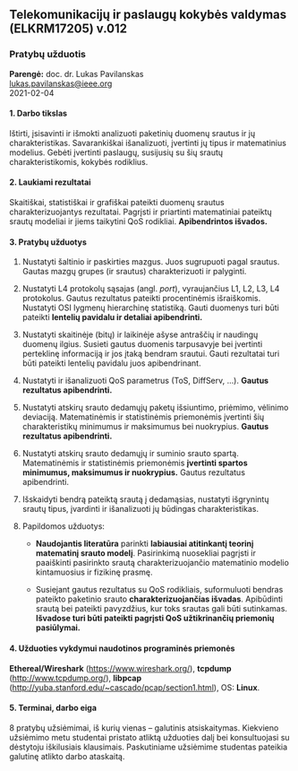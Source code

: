 ## Telekomunikacijų ir paslaugų kokybės valdymas (ELKRM17205) v.012
### Pratybų užduotis

**Parengė:** doc. dr. Lukas Pavilanskas \
lukas.pavilanskas@ieee.org \
2021-02-04

#### 1. Darbo tikslas

Ištirti, įsisavinti ir išmokti analizuoti paketinių duomenų srautus ir jų charakteristikas.
Savarankiškai išanalizuoti, įvertinti jų tipus ir matematinius modelius.
Gebėti įvertinti paslaugų, susijusių su šių srautų charakteristikomis, kokybės rodiklius.

#### 2. Laukiami rezultatai

Skaitiškai, statistiškai ir grafiškai pateikti duomenų srautus charakterizuojantys rezultatai.
Pagrįsti ir priartinti matematiniai pateiktų srautų modeliai ir jiems taikytini QoS rodikliai.
**Apibendrintos išvados.**

#### 3. Pratybų užduotys

1. Nustatyti šaltinio ir paskirties mazgus.
   Juos sugrupuoti pagal srautus.
   Gautas mazgų grupes (ir srautus) charakterizuoti ir palyginti.
   
2. Nustatyti L4 protokolų sąsajas (angl. _port_),
   vyraujančius L1, L2, L3, L4 protokolus.
   Gautus rezultatus pateikti procentinėmis išraiškomis.
   Nustatyti OSI lygmenų hierarchinę statistiką.
   Gauti duomenys turi būti pateikti **lentelių pavidalu ir detaliai apibendrinti.**
   
3. Nustatyti skaitinėje (bitų) ir laikinėje ašyse antraščių ir naudingų duomenų ilgius.
   Susieti gautus duomenis tarpusavyje bei įvertinti perteklinę informaciją ir jos įtaką bendram srautui.
   Gauti rezultatai turi būti pateikti lentelių pavidalu juos apibendrinant.
   
4. Nustatyti ir išanalizuoti QoS parametrus (ToS, DiffServ, ...).
   **Gautus rezultatus apibendrinti.**
   
5. Nustatyti atskirų srauto dedamųjų paketų išsiuntimo, priėmimo, vėlinimo deviaciją.
   Matematinėmis ir statistinėmis priemonėmis įvertinti šių charakteristikų minimumus ir maksimumus bei nuokrypius.
   **Gautus rezultatus apibendrinti.**
   
6. Nustatyti atskirų srauto dedamųjų ir suminio srauto spartą.
   Matematinėmis ir statistinėmis priemonėmis **įvertinti spartos minimumus, maksimumus ir nuokrypius.**
   Gautus rezultatus apibendrinti.
   
7. Išskaidyti bendrą pateiktą srautą į dedamąsias, 
   nustatyti išgrynintų srautų tipus, 
   įvardinti ir išanalizuoti jų būdingas charakteristikas.
   
8. Papildomos užduotys:
   
   * **Naudojantis literatūra** parinkti **labiausiai atitinkantį teorinį matematinį srauto modelį**.
     Pasirinkimą nuosekliai pagrįsti ir paaiškinti pasirinkto srautą charakterizuojančio matematinio modelio kintamuosius ir fizikinę prasmę.
     
   * Susiejant gautus rezultatus su QoS rodikliais, suformuluoti bendras pateikto paketinio srauto **charakterizuojančias išvadas**.
     Apibūdinti srautą bei pateikti pavyzdžius, kur toks srautas gali būti sutinkamas.
     **Išvadose turi būti pateikti pagrįsti QoS užtikrinančių priemonių pasiūlymai.**

#### 4. Užduoties vykdymui naudotinos programinės priemonės

**Ethereal/Wireshark** (https://www.wireshark.org/), **tcpdump** (http://www.tcpdump.org/), **libpcap** (http://yuba.stanford.edu/~cascado/pcap/section1.html), OS: **Linux**.

#### 5. Terminai, darbo eiga

8 pratybų užsiėmimai, iš kurių vienas – galutinis atsiskaitymas.
Kiekvieno užsiėmimo metu studentai pristato atliktą užduoties dalį
bei konsultuojasi su dėstytoju iškilusiais klausimais.
Paskutiniame užsiėmime studentas pateikia galutinę atlikto darbo ataskaitą.



